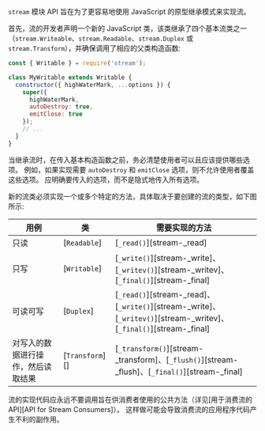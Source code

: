 
<!--type=misc-->

`stream` 模块 API 旨在为了更容易地使用 JavaScript 的原型继承模式来实现流。

首先，流的开发者声明一个新的 JavaScript 类，该类继承了四个基本流类之一（`stream.Writeable`、`stream.Readable`、`stream.Duplex` 或 `stream.Transform`），并确保调用了相应的父类构造函数:

<!-- eslint-disable no-useless-constructor -->
```js
const { Writable } = require('stream');

class MyWritable extends Writable {
  constructor({ highWaterMark, ...options }) {
    super({
      highWaterMark,
      autoDestroy: true,
      emitClose: true
    });
    // ...
  }
}
```

当继承流时，在传入基本构造函数之前，务必清楚使用者可以且应该提供哪些选项。 
例如，如果实现需要 `autoDestroy` 和 `emitClose` 选项，则不允许使用者覆盖这些选项。 
应明确要传入的选项，而不是隐式地传入所有选项。

新的流类必须实现一个或多个特定的方法，具体取决于要创建的流的类型，如下图所示:

| 用例 | 类 | 需要实现的方法 |
| -------- | ----- | ---------------------- |
| 只读 | [`Readable`] | [`_read()`][stream-_read] |
| 只写 | [`Writable`] | [`_write()`][stream-_write]、[`_writev()`][stream-_writev]、[`_final()`][stream-_final] |
| 可读可写 | [`Duplex`] | [`_read()`][stream-_read]、[`_write()`][stream-_write]、[`_writev()`][stream-_writev]、[`_final()`][stream-_final] |
| 对写入的数据进行操作，然后读取结果 | [`Transform`][] | [`_transform()`][stream-_transform]、[`_flush()`][stream-_flush]、[`_final()`][stream-_final] |

流的实现代码应永远不要调用旨在供消费者使用的公共方法（详见[用于消费流的API][API for Stream Consumers]）。
这样做可能会导致消费流的应用程序代码产生不利的副作用。

